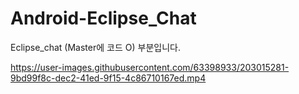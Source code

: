 # Android-Eclipse_Chat
Eclipse_chat (Master에 코드 O) 부분입니다.

https://user-images.githubusercontent.com/63398933/203015281-9bd99f8c-dec2-41ed-9f15-4c86710167ed.mp4
